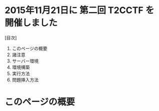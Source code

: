 # 2015年11月21日に 第二回 T2CCTF を開催しました
[目次]
1. このページの概要
2. 諸注意
3. サーバー環境
4. 環境構築
5. 実行方法
6. 問題挿入方法

# このページの概要

